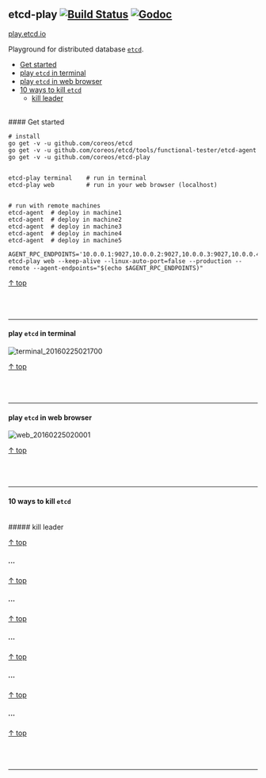 ## etcd-play [![Build Status](https://img.shields.io/travis/coreos/etcd-play.svg?style=flat-square)](https://travis-ci.org/coreos/etcd-play) [![Godoc](http://img.shields.io/badge/go-documentation-blue.svg?style=flat-square)](https://godoc.org/github.com/coreos/etcd-play)

<a href="http://play.etcd.io" href="_blank">play.etcd.io</a>

Playground for distributed database [`etcd`](https://github.com/coreos/etcd).

- [Get started](#get-started)
- [play `etcd` in terminal](#play-etcd-in-terminal)
- [play `etcd` in web browser](#play-etcd-in-web-browser)
- [10 ways to kill `etcd`](#10-ways-to-kill-etcd)
	- [kill leader](#kill-leader)

<br>
#### Get started

```
# install
go get -v -u github.com/coreos/etcd
go get -v -u github.com/coreos/etcd/tools/functional-tester/etcd-agent
go get -v -u github.com/coreos/etcd-play


etcd-play terminal    # run in terminal
etcd-play web         # run in your web browser (localhost)


# run with remote machines
etcd-agent  # deploy in machine1
etcd-agent  # deploy in machine2
etcd-agent  # deploy in machine3
etcd-agent  # deploy in machine4
etcd-agent  # deploy in machine5

AGENT_RPC_ENDPOINTS='10.0.0.1:9027,10.0.0.2:9027,10.0.0.3:9027,10.0.0.4:9027,10.0.0.5:9027'
etcd-play web --keep-alive --linux-auto-port=false --production --remote --agent-endpoints="$(echo $AGENT_RPC_ENDPOINTS)" 
```

[↑ top](#etcd-play--)
<br><br><br><br><hr>


#### play `etcd` in terminal

<img src="https://storage.googleapis.com/play-etcd/terminal_20160225021700.gif" alt="terminal_20160225021700"/>


[↑ top](#etcd-play--)
<br><br><br><br><hr>


#### play `etcd` in web browser

<img src="https://storage.googleapis.com/play-etcd/web_20160225020001.gif" alt="web_20160225020001"/>


[↑ top](#etcd-play--)
<br><br><br><br><hr>


#### 10 ways to kill `etcd`

<br>
##### kill leader

[↑ top](#etcd-play--)
<br>

##### ...

[↑ top](#etcd-play--)
<br>

##### ...

[↑ top](#etcd-play--)
<br>

##### ...

[↑ top](#etcd-play--)
<br>

##### ...

[↑ top](#etcd-play--)
<br>

##### ...

[↑ top](#etcd-play--)
<br><br><br><br><hr>
